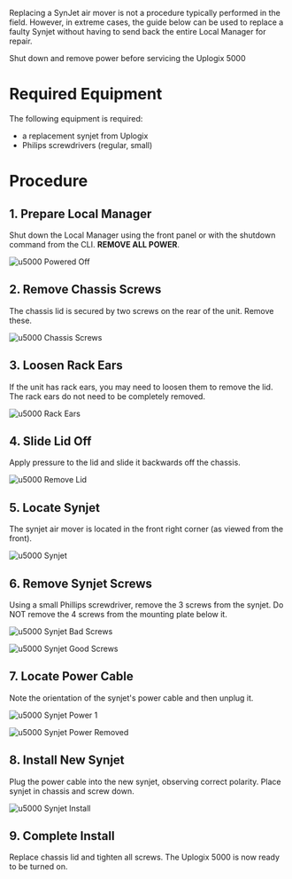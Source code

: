 <!-- 5.4 -->

Replacing a SynJet air mover is not a procedure typically performed in the field. However, in extreme cases, the guide below can be used to replace a faulty Synjet without having to send back the entire Local Manager for repair.

<div class='danger' />Shut down and remove power before servicing the Uplogix 5000</div>

# Required Equipment

The following equipment is required:

* a replacement synjet from Uplogix
* Philips screwdrivers (regular, small)

# Procedure

## 1. Prepare Local Manager

Shut down the Local Manager using the front panel or with the shutdown command from the CLI. **REMOVE ALL POWER**.

![u5000 Powered Off](http://uplogix.com/support/docs/img/synjet/1_u5000_front.jpg)


## 2. Remove Chassis Screws

The chassis lid is secured by two screws on the rear of the unit. Remove these.

![u5000 Chassis Screws](http://uplogix.com/support/docs/img/synjet/2_rear_screws.jpg)


## 3. Loosen Rack Ears

If the unit has rack ears, you may need to loosen them to remove the lid. The rack ears do not need to be completely removed.

![u5000 Rack Ears](http://uplogix.com/support/docs/img/synjet/3_side_screws.jpg)


## 4. Slide Lid Off

Apply pressure to the lid and slide it backwards off the chassis.

![u5000 Remove Lid](http://uplogix.com/support/docs/img/synjet/4_cover_off.jpg)

## 5. Locate Synjet

The synjet air mover is located in the front right corner (as viewed from the front).

![u5000 Synjet](http://uplogix.com/support/docs/img/synjet/5_internal_synjet.jpg)


## 6. Remove Synjet Screws

Using a small Phillips screwdriver, remove the 3 screws from the synjet. Do NOT remove the 4 screws from the mounting plate below it.

![u5000 Synjet Bad Screws](http://uplogix.com/support/docs/img/synjet/6_synjet_screws.jpg)


![u5000 Synjet Good Screws](http://uplogix.com/support/docs/img/synjet/7_remove_screws.jpg)

## 7. Locate Power Cable

Note the orientation of the synjet's power cable and then unplug it.

![u5000 Synjet Power 1](http://uplogix.com/support/docs/img/synjet/8_power_cable.jpg)

![u5000 Synjet Power Removed](http://uplogix.com/support/docs/img/synjet/9_power_cable_off.jpg)

## 8. Install New Synjet

Plug the power cable into the new synjet, observing correct polarity. Place synjet in chassis and screw down.

![u5000 Synjet Install](http://uplogix.com/support/docs/img/synjet/9b_new_synjet.jpg)

## 9. Complete Install

Replace chassis lid and tighten all screws. The Uplogix 5000 is now ready to be turned on.